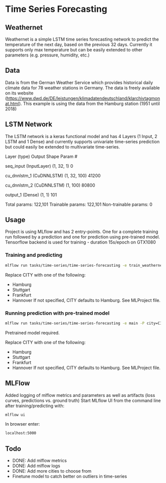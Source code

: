 # Time Series Forecasting
## Weathernet

Weathernet is a simple LSTM time series forecasting network to predict the temperature of the next day, based on the previous 32 days. Currently it supports only max temperature but can be easily extended to other parameters (e.g. pressure, humidity, etc.)

## Data

Data is from the German Weather Service which provides historical daily climate data for 78 weather stations in Germany. The data is freely available on its website (https://www.dwd.de/DE/leistungen/klimadatendeutschland/klarchivtagmonat.html).
This example is using the data from the Hamburg station (1951 until 2018)

## LSTM Network

The LSTM network is a keras functional model and has 4 Layers (1 Input, 2 LSTM and 1 Dense) and currently supports univariate time-series prediction but could easily be extended to multivariate time-series. 


Layer (type)                 Output Shape              Param #

seq_input (InputLayer)       (1, 32, 1)                0 

cu_dnnlstm_1 (CuDNNLSTM)     (1, 32, 100)              41200

cu_dnnlstm_2 (CuDNNLSTM)     (1, 100)                  80800

output_1 (Dense)             (1, 1)                    101

Total params: 122,101
Trainable params: 122,101
Non-trainable params: 0


## Usage

Project is using MLflow and has 2 entry-points. One for a complete training run followed by a prediction and one for prediction using pre-trained model. 
Tensorflow backend is used for training - duration 15s/epoch on GTX1080

### Training and predicting
```bash
mlflow run tasks/time-series/time-series-forecasting -e train_weathernet -P city=CITY
```
Replace CITY with one of the following:
- Hamburg
- Stuttgart
- Frankfurt
- Hannover
If not specified, CITY defaults to Hamburg. See MLProject file.

### Running prediction with pre-trained model
```bash
mlflow run tasks/time-series/time-series-forecasting -e main -P city=CITY
```
Pretrained model required.

Replace CITY with one of the following:
- Hamburg
- Stuttgart
- Frankfurt
- Hannover
If not specified, CITY defaults to Hamburg. See MLProject file.

## MLFlow

Added logging of mlflow metrics and parameters as well as artifacts (loss curves, predictions vs. ground truth)
Start MLflow UI from the command line after training/predicting with: 
```bash
mlflow ui
```
In browser enter:
```bash
localhost:5000
``` 

## Todo
- DONE: Add mlflow metrics
- DONE: Add mlflow logs
- DONE: Add more cities to choose from
- Finetune model to catch better on outliers in time-series





